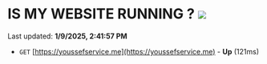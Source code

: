 # IS MY WEBSITE RUNNING ? [![](https://img.shields.io/static/v1?label=Sponsor&message=%E2%9D%A4&logo=GitHub&color=%23fe8e86)](https://github.com/sponsors/Youssef-Lehmam)

Last updated: **1/9/2025, 2:41:57 PM**

- `GET` [https://youssefservice.me](https://youssefservice.me) - **Up** (121ms)
